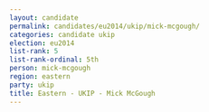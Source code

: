 ```yaml
---
layout: candidate
permalink: candidates/eu2014/ukip/mick-mcgough/
categories: candidate ukip
election: eu2014
list-rank: 5
list-rank-ordinal: 5th
person: mick-mcgough
region: eastern
party: ukip
title: Eastern - UKIP - Mick McGough
---
```

